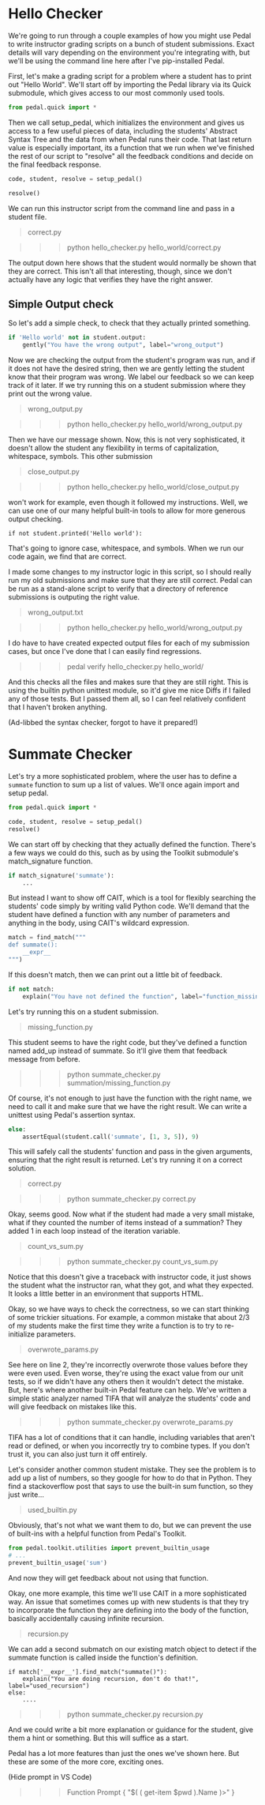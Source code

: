# Hello Checker

We're going to run through a couple examples of how you might use Pedal to write
instructor grading scripts on a bunch of student submissions.
Exact details will vary depending on the environment you're integrating with,
but we'll be using the command line here after I've pip-installed Pedal.

First, let's make a grading script for a problem where a student has to print
out "Hello World". We'll start off by importing the Pedal library via its
Quick submodule, which gives access to our most commonly used tools.

```hello_checker.py
from pedal.quick import *
```

Then we call setup_pedal, which initializes the environment and gives us access
to a few useful pieces of data, including the students' Abstract Syntax Tree
and the data from when Pedal runs their code. That last return value is especially
important, its a function that we run when we've finished the rest of our script
to "resolve" all the feedback conditions and decide on the final feedback response.

```hello_checker.py
code, student, resolve = setup_pedal()

resolve()
```

We can run this instructor script from the command line and pass in a student file.

> correct.py

>>> python hello_checker.py hello_world/correct.py

The output down here shows that the student would normally be shown that they are
correct. This isn't all that interesting, though, since we don't actually have any
logic that verifies they have the right answer.

## Simple Output check

So let's add a simple check, to check that they actually printed something.

```hello_checker.py
if 'Hello world' not in student.output:
    gently("You have the wrong output", label="wrong_output")
```

Now we are checking the output from the student's program was run, and if it
does not have the desired string, then we are gently letting the student know
that their program was wrong. We label our feedback so we can keep track of it
later. If we try running this on a student submission where they print out the
wrong value.

> wrong_output.py

>>> python hello_checker.py hello_world/wrong_output.py

Then we have our message shown.
Now, this is not very sophisticated, it doesn't allow the student any flexibility
in terms of capitalization, whitespace, symbols. This other submission

> close_output.py

>>> python hello_checker.py hello_world/close_output.py

won't work for example, even though it followed my instructions. Well, we can use
one of our many helpful built-in tools to allow for more generous output checking.

```
if not student.printed('Hello world'):
```

That's going to ignore case, whitespace, and symbols.
When we run our code again, we find that are correct.

I made some changes to my instructor logic in this script, so I should really
run my old submissions and make sure that they are still correct.
Pedal can be run as a stand-alone script to verify that a directory of reference
submissions is outputing the right value.

> wrong_output.txt

>>> python hello_checker.py hello_world/wrong_output.py

I do have to have created expected output files for each of my submission cases,
but once I've done that I can easily find regressions.

>>> pedal verify hello_checker.py hello_world/

And this checks all the files and makes sure that they are still right.
This is using the builtin python unittest module, so it'd give me nice Diffs
if I failed any of those tests. But I passed them all, so I can feel relatively
confident that I haven't broken anything.

(Ad-libbed the syntax checker, forgot to have it prepared!)

# Summate Checker

Let's try a more sophisticated problem, where the user has to define a `summate`
function to sum up a list of values. We'll once again import and setup pedal.

```summate_checker.py
from pedal.quick import *

code, student, resolve = setup_pedal()
resolve()
```

We can start off by checking that they actually defined the function.
There's a few ways we could do this, such as by using the Toolkit submodule's 
match_signature function.

```summate_checker.py
if match_signature('summate'):
    ...
```

But instead I want to show off CAIT, which is a tool for flexibly searching the
students' code simply by writing valid Python code. We'll demand that the student
have defined a function with any number of parameters and anything in the body,
using CAIT's wildcard expression.

```summate_checker.py
match = find_match("""
def summate():
    __expr__
""")
```

If this doesn't match, then we can print out a little bit of feedback.

```summate_checker.py
if not match:
    explain("You have not defined the function", label="function_missing")
```

Let's try running this on a student submission. 

> missing_function.py

This student seems to have the right code, but they've defined a function named
add_up instead of summate. So it'll give them that feedback message from before.

>>> python summate_checker.py summation/missing_function.py

Of course, it's not enough to just have the function with the right name, we
need to call it and make sure that we have the right result. We can write a 
unittest using Pedal's assertion syntax.

```summate_checker.py
else:
    assertEqual(student.call('summate', [1, 3, 5]), 9)
```

This will safely call the students' function and pass in the given arguments,
ensuring that the right result is returned. Let's try running it on a correct
solution.

> correct.py

>>> python summate_checker.py correct.py

Okay, seems good. Now what if the student had made a very small mistake, what
if they counted the number of items instead of a summation? They added 1 in
each loop instead of the iteration variable.

> count_vs_sum.py

>>> python summate_checker.py count_vs_sum.py

Notice that this doesn't give a traceback with instructor code, it just shows
the student what the instructor ran, what they got, and what they expected.
It looks a little better in an environment that supports HTML.

Okay, so we have ways to check the correctness, so we can start thinking of
some trickier situations. For example, a common mistake that about 2/3 of my
students make the first time they write a function is to try to re-initialize
parameters.

> overwrote_params.py

See here on line 2, they're incorrectly overwrote those values before they were
even used. Even worse, they're using the exact value from our unit tests, so
if we didn't have any others then it wouldn't detect the mistake. But, here's
where another built-in Pedal feature can help. We've written a simple static analyzer
named TIFA that will analyze the students' code and will give feedback on
mistakes like this.

>>> python summate_checker.py overwrote_params.py

TIFA has a lot of conditions that it can handle, including variables that aren't
read or defined, or when you incorrectly try to combine types. If you don't trust it,
you can also just turn it off entirely.

Let's consider another common student mistake. They see the problem is to add up
a list of numbers, so they google for how to do that in Python. They find a stackoverflow
post that says to use the built-in sum function, so they just write...

> used_builtin.py

Obviously, that's not what we want them to do, but we can prevent the use of
built-ins with a helpful function from Pedal's Toolkit.

```summate_checker.py
from pedal.toolkit.utilities import prevent_builtin_usage
# ...
prevent_builtin_usage('sum')
```

And now they will get feedback about not using that function.

Okay, one more example, this time we'll use CAIT in a more sophisticated way.
An issue that sometimes comes up with new students is that they try to incorporate
the function they are defining into the body of the function, basically accidentally
causing infinite recursion.

> recursion.py

We can add a second submatch on our existing match object to detect if the
summate function is called inside the function's definition.

```
if match['__expr__'].find_match("summate()"):
    explain("You are doing recursion, don't do that!", label="used_recursion")
else:
    ....
```

>>> python summate_checker.py recursion.py

And we could write a bit more explanation or guidance for the student, give
them a hint or something. But this will suffice as a start.

Pedal has a lot more features than just the ones we've shown here.
But these are some of the more core, exciting ones.

(Hide prompt in VS Code)
>>> Function Prompt { "$( ( get-item $pwd ).Name )>" }